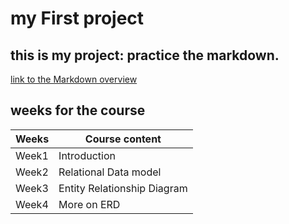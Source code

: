 # my First project
## this is my project: practice the markdown.
[link to the Markdown overview](https://www.markdownguide.org/basic-syntax#overview "This is the instruction of the Markdown")
##  weeks for the course
Weeks|Course content
--------|---------------------
Week1|Introduction
Week2|Relational Data model
Week3|Entity Relationship Diagram
Week4|More on ERD
